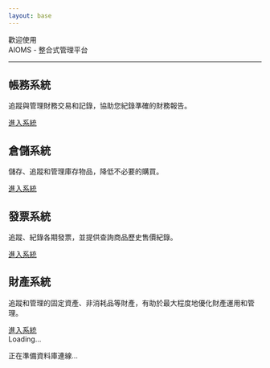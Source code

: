 ```yaml
---
layout: base
---
```


<p class="text-center fs-2">歡迎使用<br />AIOMS - 整合式管理平台</p>
<hr />
<div class="row row-cols-1 row-cols-sm-2 row-cols-md-4 g-4">
    <div class="col">
        <div class="card h-100 text-center m-2">
            <div class="card-body">
                <h2 class="card-title">帳務系統</h2>
                <p class="card-text">追蹤與管理財務交易和記錄，協助您紀錄準確的財務報告。</p>
            </div>
            <div class="card-footer">
                <a type="button" class="btn btn-primary" href="account_system.html">進入系統</a>
            </div>
        </div>
    </div>
    <div class="col">
        <div class="card h-100 text-center m-2">
            <div class="card-body">
                <h2 class="card-title">倉儲系統</h2>
                <p class="card-text">儲存、追蹤和管理庫存物品，降低不必要的購買。</p>
            </div>
            <div class="card-footer">
                <a type="button" class="btn btn-primary" href="warehouse_system.html">進入系統</a>
            </div>
        </div>
    </div>
    <div class="col">
        <div class="card h-100 text-center m-2">
            <div class="card-body">
                <h2 class="card-title">發票系統</h2>
                <p class="card-text">追蹤、紀錄各期發票，並提供查詢商品歷史售價紀錄。</p>
            </div>
            <div class="card-footer">
                <a type="button" class="btn btn-primary" href="invoice_system.html">進入系統</a>
            </div>
        </div>
    </div>
    <div class="col">
        <div class="card h-100 text-center m-2">
            <div class="card-body">
                <h2 class="card-title">財產系統</h2>
                <p class="card-text">追蹤和管理的固定資產、非消耗品等財產，有助於最大程度地優化財產運用和管理。</p>
            </div>
            <div class="card-footer">
                <a type="button" class="btn btn-primary" href="property_system.html">進入系統</a>
            </div>
        </div>
    </div>
</div>
<div class="modal fade" id="loading_modal" data-bs-backdrop="static" tabindex="-1"
    aria-labelledby="loading_modal_label" aria-hidden="true">
    <div class="modal-dialog modal-dialog-centered">
        <div class="modal-content">
            <div class="modal-body">
                <div class="text-center">
                    <div class="spinner-animation" role="status">
                        <span class="visually-hidden">Loading...</span>
                    </div>
                    <p class="fs-2">正在準備資料庫連線...</p>
                </div>
            </div>
        </div>
    </div>
</div>
<script type="module" src="assets/js/index.mjs"></script>